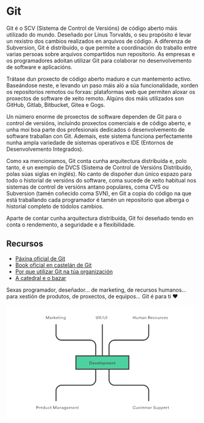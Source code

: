 # Git

Git é o SCV (Sistema de Control de Versións) de código aberto máis utilizado do mundo. Deseñado por Linus Torvalds, o seu propósito é levar un rexistro dos cambios realizados en arquivos de código. A diferenza de Subversion, Git é distribuído, o que permite a coordinación do traballo entre varias persoas sobre arquivos compartidos nun repositorio. As empresas e os programadores adoitan utilizar Git para colaborar no desenvolvemento de software e aplicacións.

Trátase dun proxecto de código aberto maduro e cun mantemento activo. Baseándose neste, e levando un paso máis aló a súa funcionalidade, xorden os repositorios remotos ou forxas: plataformas web que permiten aloxar os proxectos de software de xeito remoto. Algúns dos máis utilizados son GitHub, Gitlab, Bitbucket, Gitea e Gogs.

Un número enorme de proxectos de software dependen de Git para o control de versións, incluíndo proxectos comerciais e de código aberto, e unha moi boa parte dos profesionais dedicados ó desenvolvemento de software traballan con Git. Ademais, este sistema funciona perfectamente nunha ampla variedade de sistemas operativos e IDE (Entornos de Desenvolvemento Integrados).

Como xa mencionamos, Git conta cunha arquitectura distribuída e, polo tanto, é un exemplo de DVCS (Sistema de Control de Versións Distribuído, polas súas siglas en inglés). No canto de dispoñer dun único espazo para todo o historial de versións do software, coma sucede de xeito habitual nos sistemas de control de versións antano populares, coma CVS ou Subversion (tamén coñecido coma SVN), en Git a copia do código na que está traballando cada programador é tamén un repositorio que alberga o historial completo de tódolos cambios.

Aparte de contar cunha arquitectura distribuída, Git foi deseñado tendo en conta o rendemento, a seguridade e a flexibilidade.

## Recursos
- [Páxina oficial de Git](https://git-scm.com/)
- [Book oficial en castelán de Git](https://git-scm.com/book/es/v2)
- [Por que utilizar Git na túa organización](https://www.atlassian.com/es/git/tutorials/why-git) 
- [A catedral e o bazar](https://github.com/prefapp/formacion/blob/master/cursos/git/_media/02_hands_on/catedralbazar.pdf)
  
Sexas programador, deseñador... de marketing, de recursos humanos... para xestión de produtos, de proxectos, de equipos... Git é para ti ❤️

<div style="text-align: center;">
  <div style="margin: 0 auto">

![](_media/README/development_git.png)

  </div>
</div>
